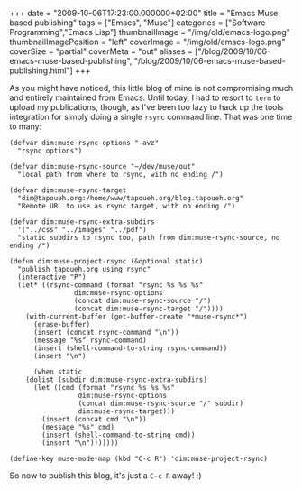 +++
date = "2009-10-06T17:23:00.000000+02:00"
title = "Emacs Muse based publishing"
tags = ["Emacs", "Muse"]
categories = ["Software Programming","Emacs Lisp"]
thumbnailImage = "/img/old/emacs-logo.png"
thumbnailImagePosition = "left"
coverImage = "/img/old/emacs-logo.png"
coverSize = "partial"
coverMeta = "out"
aliases = ["/blog/2009/10/06-emacs-muse-based-publishing",
           "/blog/2009/10/06-emacs-muse-based-publishing.html"]
+++

As you might have noticed, this little blog of mine is not compromising much
and entirely maintained from Emacs. Until today, I had to resort to 
`term` to
upload my publications, though, as I've been too lazy to hack up the tools
integration for simply doing a single 
`rsync` command line. That was one time
to many:

~~~
(defvar dim:muse-rsync-options "-avz"
  "rsync options")

(defvar dim:muse-rsync-source "~/dev/muse/out"
  "local path from where to rsync, with no ending /")

(defvar dim:muse-rsync-target
  "dim@tapoueh.org:/home/www/tapoueh.org/blog.tapoueh.org"
  "Remote URL to use as rsync target, with no ending /")

(defvar dim:muse-rsync-extra-subdirs
  '("../css" "../images" "../pdf")
  "static subdirs to rsync too, path from dim:muse-rsync-source, no ending /")

(defun dim:muse-project-rsync (&optional static)
  "publish tapoueh.org using rsync"
  (interactive "P")
  (let* ((rsync-command (format "rsync %s %s %s" 
				dim:muse-rsync-options
				(concat dim:muse-rsync-source "/")
				(concat dim:muse-rsync-target "/"))))
    (with-current-buffer (get-buffer-create "*muse-rsync*")
      (erase-buffer)
      (insert (concat rsync-command "\n"))
      (message "%s" rsync-command)
      (insert (shell-command-to-string rsync-command))
      (insert "\n")

      (when static
	(dolist (subdir dim:muse-rsync-extra-subdirs)
	  (let ((cmd (format "rsync %s %s %s" 
			     dim:muse-rsync-options
			     (concat dim:muse-rsync-source "/" subdir)
			     dim:muse-rsync-target)))
	    (insert (concat cmd "\n"))
	    (message "%s" cmd)
	    (insert (shell-command-to-string cmd))
	    (insert "\n")))))))

(define-key muse-mode-map (kbd "C-c R") 'dim:muse-project-rsync)
~~~


So now to publish this blog, it's just a 
`C-c R` away! :)
